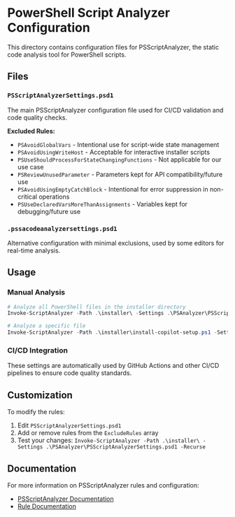 # PowerShell Script Analyzer Configuration

This directory contains configuration files for PSScriptAnalyzer, the static code analysis tool for PowerShell scripts.

## Files

### `PSScriptAnalyzerSettings.psd1`
The main PSScriptAnalyzer configuration file used for CI/CD validation and code quality checks.

**Excluded Rules:**
- `PSAvoidGlobalVars` - Intentional use for script-wide state management
- `PSAvoidUsingWriteHost` - Acceptable for interactive installer scripts
- `PSUseShouldProcessForStateChangingFunctions` - Not applicable for our use case
- `PSReviewUnusedParameter` - Parameters kept for API compatibility/future use
- `PSAvoidUsingEmptyCatchBlock` - Intentional for error suppression in non-critical operations
- `PSUseDeclaredVarsMoreThanAssignments` - Variables kept for debugging/future use

### `.pssacodeanalyzersettings.psd1`
Alternative configuration with minimal exclusions, used by some editors for real-time analysis.

## Usage

### Manual Analysis
```powershell
# Analyze all PowerShell files in the installer directory
Invoke-ScriptAnalyzer -Path .\installer\ -Settings .\PSAnalyzer\PSScriptAnalyzerSettings.psd1 -Recurse

# Analyze a specific file
Invoke-ScriptAnalyzer -Path .\installer\install-copilot-setup.ps1 -Settings .\PSAnalyzer\PSScriptAnalyzerSettings.psd1
```

### CI/CD Integration
These settings are automatically used by GitHub Actions and other CI/CD pipelines to ensure code quality standards.

## Customization

To modify the rules:
1. Edit `PSScriptAnalyzerSettings.psd1`
2. Add or remove rules from the `ExcludeRules` array
3. Test your changes: `Invoke-ScriptAnalyzer -Path .\installer\ -Settings .\PSAnalyzer\PSScriptAnalyzerSettings.psd1 -Recurse`

## Documentation

For more information on PSScriptAnalyzer rules and configuration:
- [PSScriptAnalyzer Documentation](https://github.com/PowerShell/PSScriptAnalyzer)
- [Rule Documentation](https://github.com/PowerShell/PSScriptAnalyzer/tree/master/RuleDocumentation)
